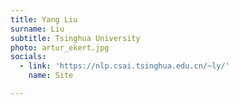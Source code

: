 ```yaml
---
title: Yang Liu
surname: Liu
subtitle: Tsinghua University
photo: artur_ekert.jpg
socials:
  - link: 'https://nlp.csai.tsinghua.edu.cn/~ly/'
    name: Site

---
```

